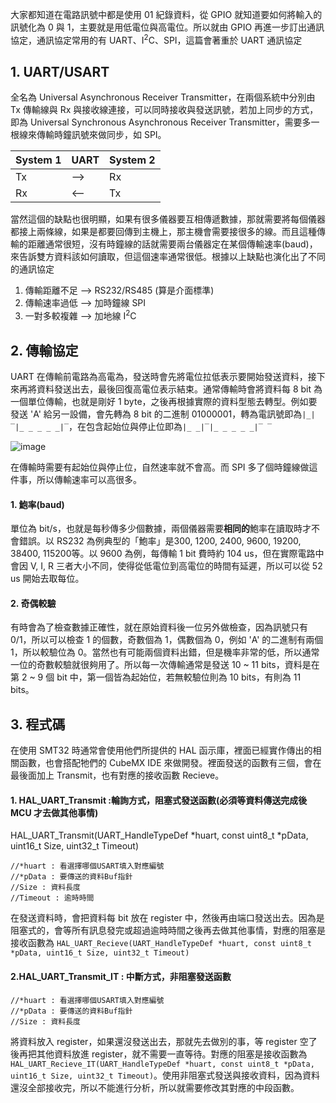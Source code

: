 大家都知道在電路訊號中都是使用 01 紀錄資料，從 GPIO 就知道要如何將輸入的訊號化為 0 與 1，主要就是用低電位與高電位。所以就由 GPIO 再進一步訂出通訊協定，通訊協定常用的有 UART、I<sup>2</sup>C、SPI，這篇會著重於 UART 通訊協定

## 1. UART/USART
全名為 Universal Asynchronous Receiver Transmitter，在兩個系統中分別由 Tx 傳輸線與 Rx 與接收線連接，可以同時接收與發送訊號，若加上同步的方式，即為 Universal Synchronous Asynchronous Receiver Transmitter，需要多一根線來傳輸時鐘訊號來做同步，如 SPI。

| System 1 | UART | System 2 |
| --- | --- | --- |
| Tx | --> | Rx |
| Rx | <-- | Tx |

當然這個的缺點也很明顯，如果有很多儀器要互相傳遞數據，那就需要將每個儀器都接上兩條線，如果是都要回傳到主機上，那主機會需要接很多的線。而且這種傳輸的距離通常很短，沒有時鐘線的話就需要兩台儀器定在某個傳輸速率(baud)，來告訴雙方資料該如何讀取，但這個速率通常很低。根據以上缺點也演化出了不同的通訊協定

1. 傳輸距離不足 --> RS232/RS485 (算是介面標準)
2. 傳輸速率過低 --> 加時鐘線 SPI
3. 一對多較複雜 --> 加地線 I<sup>2</sup>C

## 2. 傳輸協定
UART 在傳輸前電路為高電為，發送時會先將電位拉低表示要開始發送資料，接下來再將資料發送出去，最後回復高電位表示結束。通常傳輸時會將資料每 8 bit 為一個單位傳輸，也就是剛好 1 byte，之後再根據實際的資料型態去轉型。例如要發送 'A' 給另一設備，會先轉為 8 bit 的二進制 01000001，轉為電訊號即為```|_|‾|_ _ _ _ _|‾```，在包含起始位與停止位即為```|_ _|‾|_ _ _ _ _|‾ ‾```

![image](https://media.geeksforgeeks.org/wp-content/uploads/20220921105947/UARTdataformat-660x170.png)

在傳輸時需要有起始位與停止位，自然速率就不會高。而 SPI 多了個時鐘線做這件事，所以傳輸速率可以高很多。

#### 1. 鮑率(baud)
單位為 bit/s，也就是每秒傳多少個數據，兩個儀器需要**相同的**鮑率在讀取時才不會錯誤。以 RS232 為例典型的「鮑率」是300, 1200, 2400, 9600, 19200, 38400, 115200等。以 9600 為例，每傳輸 1 bit 費時約 104 us，但在實際電路中會因 V, I, R 三者大小不同，使得從低電位到高電位的時間有延遲，所以可以從 52 us 開始去取每位。

#### 2. 奇偶較驗
有時會為了檢查數據正確性，就在原始資料後一位另外做檢查，因為訊號只有 0/1，所以可以檢查 1 的個數，奇數個為 1，偶數個為 0，例如 'A' 的二進制有兩個 1，所以較驗位為 0。當然也有可能兩個資料出錯，但是機率非常的低，所以通常一位的奇數較驗就很夠用了。所以每一次傳輸通常是發送 10 ~ 11 bits，資料是在第 2 ~ 9 個 bit 中，第一個皆為起始位，若無較驗位則為 10 bits，有則為 11 bits。

## 3. 程式碼
在使用 SMT32 時通常會使用他們所提供的 HAL 函示庫，裡面已經實作傳出的相關函數，也會搭配牠們的 CubeMX IDE 來做開發。裡面發送的函數有三個，會在最後面加上 Transmit，也有對應的接收函數 Recieve。

#### 1. HAL_UART_Transmit :輪詢方式，阻塞式發送函數(必須等資料傳送完成後 MCU 才去做其他事情)
HAL_UART_Transmit(UART_HandleTypeDef *huart, const uint8_t *pData, uint16_t Size, uint32_t Timeout)
```
//*huart : 看選擇哪個USART填入對應編號
//*pData : 要傳送的資料Buf指針
//Size : 資料長度
//Timeout : 逾時時間
```
在發送資料時，會把資料每 bit 放在 register 中，然後再由端口發送出去。因為是阻塞式的，會等所有訊息發完或超過逾時時間之後再去做其他事情，對應的阻塞是接收函數為 ```HAL_UART_Recieve(UART_HandleTypeDef *huart, const uint8_t *pData, uint16_t Size, uint32_t Timeout)```

#### 2.HAL_UART_Transmit_IT : 中斷方式，非阻塞發送函數
```
//*huart : 看選擇哪個USART填入對應編號
//*pData : 要傳送的資料Buf指針
//Size : 資料長度
```
將資料放入 register，如果還沒發送出去，那就先去做別的事，等 register 空了後再把其他資料放進 register，就不需要一直等待。對應的阻塞是接收函數為 ```HAL_UART_Recieve_IT(UART_HandleTypeDef *huart, const uint8_t *pData, uint16_t Size, uint32_t Timeout)```。使用非阻塞式發送與接收資料，因為資料還沒全部接收完，所以不能進行分析，所以就需要修改其對應的中段函數。
